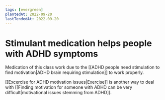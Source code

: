 ```yaml
---
tags: [evergreen]
plantedAt: 2022-09-20
lastTendedAt: 2022-09-20
---
```


# Stimulant medication helps people with ADHD symptoms

Medication of this class work due to the [[ADHD people need stimulation to find motivation|ADHD brain requiring stimulation]] to work properly.

[[Excercise for ADHD motivation issues|Exercise]] is another way to deal with [[Finding motivation for someone with ADHD can be very difficult|motivational issues stemming from ADHD]].
